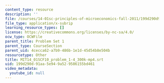 ```yaml
---
content_type: resource
description: ''
file: /courses/14-01sc-principles-of-microeconomics-fall-2011/199d290d91aa5e949a529586155bd461_MIT14_01SCF10_problem_1-4_300k-mp4.vtt
file_type: application/x-subrip
learning_resource_types: []
license: https://creativecommons.org/licenses/by-nc-sa/4.0/
ocw_type: OCWFile
parent_title: Problem Set 1
parent_type: CourseSection
parent_uid: 4cecca62-a7b9-486b-1e1d-45d54b8e504b
resourcetype: Other
title: MIT14_01SCF10_problem_1-4_300k-mp4.srt
uid: 199d290d-91aa-5e94-9a52-9586155bd461
video_metadata:
  youtube_id: null
---
```

